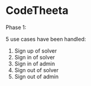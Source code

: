 # CodeTheeta
Phase 1:

5 use cases have been handled:
  1) Sign up of solver
  2) Sign in of solver
  3) Sign in of admin
  4) Sign out of solver
  5) Sign out of admin

